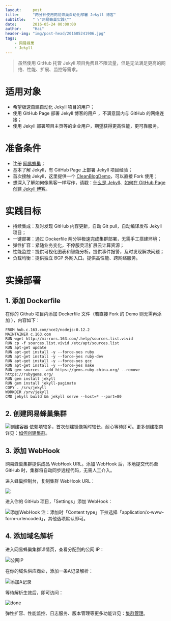 ```yaml
---
layout:     post
title:      "两分钟使用网易蜂巢自动化部署 Jekyll 博客"
subtitle:   " \"网易蜂巢实践\""
date:       2016-05-24 00:00:00
author:     "Hai"
header-img: "img/post-head/201605241906.jpg"
tags:
    - 网易蜂巢
    - Jekyll
---
```


> 虽然使用 GitHub 托管 Jekyll 项目免费且不限流量，但是无法满足更高的网络、性能、扩展、监控等需求。

# 适用对象

* 希望极速自建自动化 Jekyll 项目的用户；
* 使用 GitHub Page 部署 Jekyll 博客的用户 ，不满意国内与 GitHub 的网络连接；
* 使用 Jekyll 部署项目主页等的企业用户，期望获得更高性能，更可靠服务。

# 准备条件

* 注册 [网易蜂巢](https://c.163.com/)；
* 基本了解 Jekyll，有 GitHub Page 上部署 Jekyll 项目经验；
* 首次接触 Jekyll，这里提供一个 [CleanBlogDemo](https://github.com/zqhai/clean-blog-demo)，可以直接 Fork 使用；
* 想深入了解如何像黑客一样写作，请戳：[什么是 Jekyll](https://jekyllrb.com/)、[如何在 GitHub Page 创建 Jekyll 博客](https://help.github.com/articles/using-jekyll-as-a-static-site-generator-with-github-pages/)。


# 实践目标

* 持续集成：及时发现 GitHub 内容更新，自动 Git pull，自动编译发布 Jekyll 项目；
* 一键部署：通过 Dockerfile 两分钟极速完成集群部署，无需手工搭建环境；
* 弹性扩容：紧随业务变化，不停服灵活扩展云计算资源；
* 性能监控：提供可视化图表和智能分析。提供事件报警，及时发现解决问题；
* 负载均衡：提供独立 BGP 外网入口。提供高性能、跨网络服务。


# 实操部署

## 1. 添加 Dockerfile

在你的 Github 项目内添加 Dockerfile 文件（若直接 Fork 的 Demo 则无需再添加 ），内容如下：

```
FROM hub.c.163.com/nce2/nodejs:0.12.2
MAINTAINER c.163.com
RUN wget http://mirrors.163.com/.help/sources.list.vivid
RUN cp -f sources.list.vivid /etc/apt/sources.list
RUN apt-get update
RUN apt-get install -y --force-yes ruby
RUN apt-get install -y --force-yes ruby-dev
RUN apt-get install -y --force-yes gcc
RUN apt-get install -y --force-yes make
RUN gem sources --add https://gems.ruby-china.org/ --remove https://rubygems.org/
RUN gem install jekyll
RUN gem install jekyll-paginate
COPY . /srv/jekyll
WORKDIR /srv/jekyll
CMD jekyll build && jekyll serve --host=* --port=80
```

## 2. 创建网易蜂巢集群

![创建容器](http://zhangqianhai.com/img/post/20160523/creat.png)
依赖项较多，首次创建镜像耗时较长，耐心等待即可。更多创建指南详见：[如何创建集群](https://c.163.com/wiki/index.php?title=创建集群)。

## 3. 添加 WebHook

网易蜂巢集群提供成品 WebHook URL。添加 WebHook 后，本地提交代码至 GitHub 时，集群将自动同步远程代码，无需人工介入。

进入蜂巢控制台，复制集群 WebHook URL：

![](http://zhangqianhai.com/img/post/20160523/web-hook-url.png)

进入你的 GitHub 项目，「Settings」添加 WebHook：

![添加WebHook](http://zhangqianhai.com/img/post/20160523/add-webhook.png)
注：添加时「Content type」下拉选择「application/x-www-form-urlencoded」，其他选项默认即可。

## 4. 添加域名解析

进入网易蜂巢集群详情页，查看分配到的公网 IP：

![公网IP](http://zhangqianhai.com/img/post/20160523/bgp-ip.png)

在你的域名供应商处，添加一条A记录解析：

![添加A记录](http://zhangqianhai.com/img/post/20160523/host.png)

等待解析生效后，即可访问：

![done](http://zhangqianhai.com/img/post/20160523/done.png)

弹性扩容、性能监控、日志服务、版本管理等更多功能详见：[集群管理](https://c.163.com/wiki/index.php?title=集群管理)。



